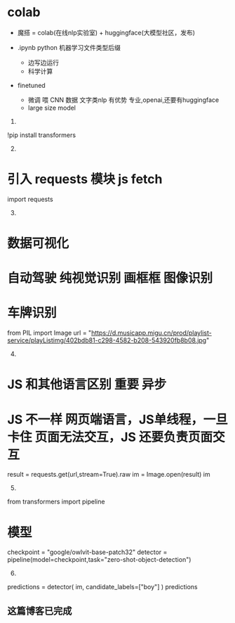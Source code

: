 # colab

- 魔搭 = colab(在线nlp实验室) + huggingface(大模型社区，发布)
- .ipynb python 机器学习文件类型后缀
  - 边写边运行
  - 科学计算
  
- finetuned
  - 微调 喂 CNN 数据
    文字类nlp 有优势
    专业,openai,还要有huggingface
  - large size model

1.
!pip install transformers

2.
# 引入 requests 模块 js fetch
import requests

3.
# 数据可视化
# 自动驾驶 纯视觉识别 画框框 图像识别
# 车牌识别
from PIL import Image
url = "https://d.musicapp.migu.cn/prod/playlist-service/playListimg/402bdb81-c298-4582-b208-543920fb8b08.jpg"

4.
# JS 和其他语言区别 重要 异步
# JS 不一样 网页端语言，JS单线程，一旦卡住 页面无法交互，JS 还要负责页面交互
result = requests.get(url,stream=True).raw
im = Image.open(result)
im

5.
from transformers import pipeline
# 模型
checkpoint = "google/owlvit-base-patch32"
detector = pipeline(model=checkpoint,task="zero-shot-object-detection")

6.
predictions = detector(
    im,
    candidate_labels=["boy"]
)
predictions

## 这篇博客已完成
